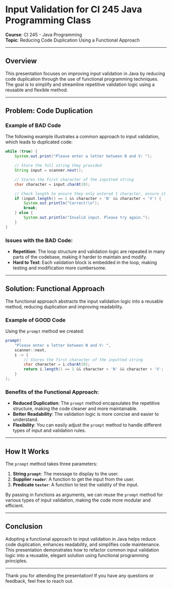 # Input Validation for CI 245 Java Programming Class

**Course**: CI 245 - Java Programming  
**Topic**: Reducing Code Duplication Using a Functional Approach

---

## Overview

This presentation focuses on improving input validation in Java by reducing code duplication through the use of functional programming techniques. The goal is to simplify and streamline repetitive validation logic using a reusable and flexible method.

---

## Problem: Code Duplication

### Example of BAD Code
The following example illustrates a common approach to input validation, which leads to duplicated code:

```java
while (true) {
    System.out.print("Please enter a letter between N and V: ");

    // Store the full string they provided
    String input = scanner.next();

    // Stores the first character of the inputted string
    char character = input.charAt(0);

    // Check length to ensure they only entered 1 character, ensure it is within the expected range
    if (input.length() == 1 && character > 'N' && character < 'V') {
        System.out.println("Correct!\n");
        break;
    } else {
        System.out.println("Invalid input. Please try again.");
    }
}
```

### Issues with the BAD Code:
- **Repetition**: The loop structure and validation logic are repeated in many parts of the codebase, making it harder to maintain and modify.
- **Hard to Test**: Each validation block is embedded in the loop, making testing and modification more cumbersome.

---

## Solution: Functional Approach

The functional approach abstracts the input validation logic into a reusable method, reducing duplication and improving readability.

### Example of GOOD Code
Using the `prompt` method we created:

```java
prompt(
    "Please enter a letter between N and V: ",
    scanner::next,
    i -> {
        // Stores the first character of the inputted string
        char character = i.charAt(0);
        return i.length() == 1 && character > 'N' && character < 'V';
    }
);
```

### Benefits of the Functional Approach:
- **Reduced Duplication**: The `prompt` method encapsulates the repetitive structure, making the code cleaner and more maintainable.
- **Better Readability**: The validation logic is more concise and easier to understand.
- **Flexibility**: You can easily adjust the `prompt` method to handle different types of input and validation rules.

---

## How It Works

The `prompt` method takes three parameters:
1. **String `prompt`**: The message to display to the user.
2. **Supplier<T> `reader`**: A function to get the input from the user.
3. **Predicate<T> `tester`**: A function to test the validity of the input.

By passing in functions as arguments, we can reuse the `prompt` method for various types of input validation, making the code more modular and efficient.

---

## Conclusion

Adopting a functional approach to input validation in Java helps reduce code duplication, enhances readability, and simplifies code maintenance. This presentation demonstrates how to refactor common input validation logic into a reusable, elegant solution using functional programming principles.

---

Thank you for attending the presentation! If you have any questions or feedback, feel free to reach out.
